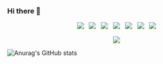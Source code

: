 ### Hi there 👋

<!--
**gaeunamy/gaeunamy** is a ✨ _special_ ✨ repository because its `README.md` (this file) appears on your GitHub profile.

Here are some ideas to get you started:

- 🔭 I’m currently working on ...
- 🌱 I’m currently learning ...
- 👯 I’m looking to collaborate on ...
- 🤔 I’m looking for help with ...
- 💬 Ask me about ...
- 📫 How to reach me: ...
- 😄 Pronouns: ...
- ⚡ Fun fact: ...
-->

<p align="center">
<img src="https://img.shields.io/badge/C-A8B9CC?style=flat&logo=C&logoColor=white"/></a> &nbsp
<img src="https://img.shields.io/badge/c++-00599C?style=flat&logo=c%2B%2B&logoColor=white"/></a> &nbsp 
<img src="https://img.shields.io/badge/Python-3776AB?style=flat&logo=Python&logoColor=white"/></a> &nbsp
<img src="https://img.shields.io/badge/Java-FFFFFF?style=flat&logo=OpenJDK&logoColor=black"/></a> &nbsp
<img src="https://img.shields.io/badge/ML/DL-F9AB00?style=flat&logo=Google Colab&logoColor=white"/></a> &nbsp 
<img src="https://img.shields.io/badge/Android Studio-3DDC84?style=flat&logo=Android Studio&logoColor=white"/></a> &nbsp 
<img src="https://img.shields.io/badge/Linux-FCC624?style=flat&logo=Linux&logoColor=black"/>
<p align="center">
<a href="https://www.instagram.com/sometting20/" target="_blank"><img src="https://img.shields.io/badge/Instagram-E4405F?style=flat&logo=Instagram&logoColor=white"/></a></a></p>

![Anurag's GitHub stats](https://github-readme-stats.vercel.app/api?username=gaeunamy&show_icons=true&theme=vue)
